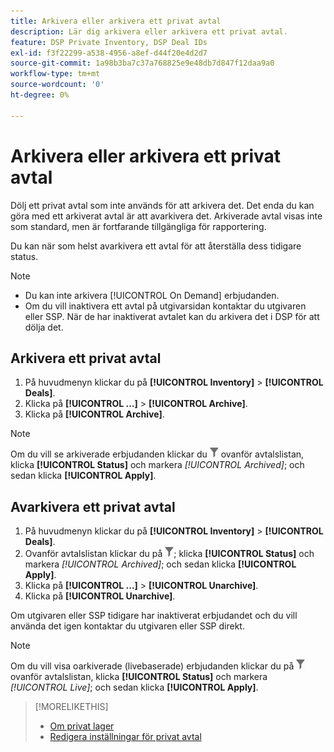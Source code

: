 ```yaml
---
title: Arkivera eller arkivera ett privat avtal
description: Lär dig arkivera eller arkivera ett privat avtal.
feature: DSP Private Inventory, DSP Deal IDs
exl-id: f3f22299-a538-4956-a8ef-d44f20e4d2d7
source-git-commit: 1a98b3ba7c37a768825e9e48db7d847f12daa9a0
workflow-type: tm+mt
source-wordcount: '0'
ht-degree: 0%

---
```


# Arkivera eller arkivera ett privat avtal

Dölj ett privat avtal som inte används för att arkivera det. Det enda du kan göra med ett arkiverat avtal är att avarkivera det. Arkiverade avtal visas inte som standard, men är fortfarande tillgängliga för rapportering.

Du kan när som helst avarkivera ett avtal för att återställa dess tidigare status.

>[!NOTE]
>
>* Du kan inte arkivera [!UICONTROL On Demand] erbjudanden.
>* Om du vill inaktivera ett avtal på utgivarsidan kontaktar du utgivaren eller SSP. När de har inaktiverat avtalet kan du arkivera det i DSP för att dölja det.


## Arkivera ett privat avtal

1. På huvudmenyn klickar du på **[!UICONTROL Inventory]** > **[!UICONTROL Deals]**.
1. Klicka på **[!UICONTROL ...]** > **[!UICONTROL Archive]**.
1. Klicka på **[!UICONTROL Archive]**.

>[!NOTE]
>
>Om du vill se arkiverade erbjudanden klickar du ![Filter](/help/dsp/assets/filter.png) ovanför avtalslistan, klicka **[!UICONTROL Status]** och markera *[!UICONTROL Archived]*; och sedan klicka **[!UICONTROL Apply]**.<!-- Verify the text to apply the filter(s).)-->

## Avarkivera ett privat avtal

1. På huvudmenyn klickar du på **[!UICONTROL Inventory]** > **[!UICONTROL Deals]**.
1. Ovanför avtalslistan klickar du på ![Filter](/help/dsp/assets/filter.png); klicka **[!UICONTROL Status]** och markera *[!UICONTROL Archived]*; och sedan klicka **[!UICONTROL Apply]**.<!-- Verify the text to apply the filter(s).)-->
1. Klicka på **[!UICONTROL ...]** > **[!UICONTROL Unarchive]**.
1. Klicka på **[!UICONTROL Unarchive]**.

Om utgivaren eller SSP tidigare har inaktiverat erbjudandet och du vill använda det igen kontaktar du utgivaren eller SSP direkt.

>[!NOTE]
>
>Om du vill visa oarkiverade (livebaserade) erbjudanden klickar du på ![Filter](/help/dsp/assets/filter.png) ovanför avtalslistan, klicka **[!UICONTROL Status]** och markera *[!UICONTROL Live]*; och sedan klicka **[!UICONTROL Apply]**.<!-- Verify the text to apply the filter(s).)-->

>[!MORELIKETHIS]
>
>* [Om privat lager](private-inventory-about.md)
>* [Redigera inställningar för privat avtal](/help/dsp/inventory/deal-id-edit.md)

